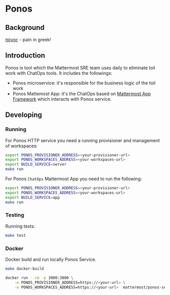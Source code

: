 # Ponos

## Background

[πόνος](https://en.wikipedia.org/wiki/Ponos) - pain in greek!

## Introduction

Ponos is tool which the Mattermost SRE team uses daily to eliminate toil work with ChatOps tools. It includes the followings:
- Ponos microservice: it's responsible for the business logic of the toil work
- Ponos Mattemost App: it's the ChatOps based on [Mattermost App Framework](https://developers.mattermost.com/integrate/apps/) which interacts with Ponos service.

## Developing

### Running

For Ponos HTTP service you need a running provisioner and management of workspaces:

```bash
export PONOS_PROVISIONER_ADDRESS=<your-provisioner-url>
export PONOS_WORKSPACES_ADDRESS=<your-workspaces-url>
export BUILD_SERVICE=server
make run
```

For Ponos `ChatOps` Mattermost App you need to run the following:

```bash
export PONOS_PROVISIONER_ADDRESS=<your-provisioner-url>
export PONOS_WORKSPACES_ADDRESS=<your-workspaces-url>
export BUILD_SERVICE=app
make run
```

### Testing

Running tests:

```bash
make test
```

### Docker

Docker build and run locally Ponos Service.

```bash
make docker-build

docker run --rm -p 3000:3000 \
    -e PONOS_PROVISIONER_ADDRESS=https://<your-url> \
    -e PONOS_WORKSPACES_ADDRESS=https://<your-url>  mattermost/ponos-service:dev-local
```
